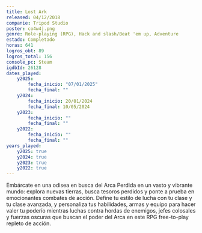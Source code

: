 ```yaml
---
title: Lost Ark
released: 04/12/2018
companie: Tripod Studio
poster: co4w4j.png
genre: Role-playing (RPG), Hack and slash/Beat 'em up, Adventure
estado: Completado
horas: 641
logros_obt: 89
logros_total: 156
console_pc: Steam
igdbId: 26128
dates_played:
    y2025:
        fecha_inicio: "07/01/2025"
        fecha_final: ""
    y2024:
        fecha_inicio: 20/01/2024
        fecha_final: 10/05/2024
    y2023:
        fecha_inicio: ""
        fecha_final: ""
    y2022:
        fecha_inicio: ""
        fecha_final: ""
years_played:
    y2025: true
    y2024: true
    y2023: true
    y2022: true
---
```


Embárcate en una odisea en busca del Arca Perdida en un vasto y vibrante mundo: explora nuevas tierras, busca tesoros perdidos y ponte a prueba en emocionantes combates de acción. Define tu estilo de lucha con tu clase y tu clase avanzada, y personaliza tus habilidades, armas y equipo para hacer valer tu poderío mientras luchas contra hordas de enemigos, jefes colosales y fuerzas oscuras que buscan el poder del Arca en este RPG free-to-play repleto de acción.